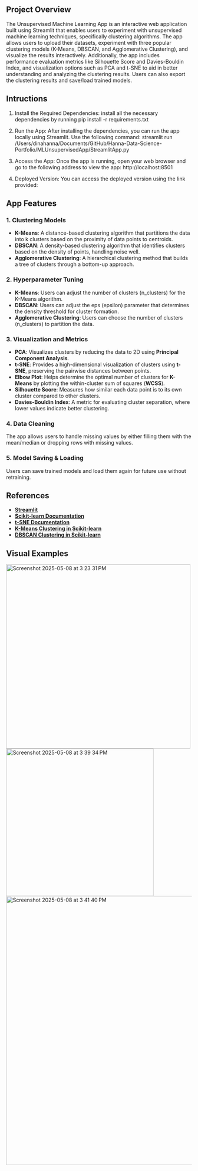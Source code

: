 ## Project Overview
The Unsupervised Machine Learning App is an interactive web application built using Streamlit that enables users to experiment with unsupervised machine learning techniques, specifically clustering algorithms. The app allows users to upload their datasets, experiment with three popular clustering models (K-Means, DBSCAN, and Agglomerative Clustering), and visualize the results interactively. Additionally, the app includes performance evaluation metrics like Silhouette Score and Davies-Bouldin Index, and visualization options such as PCA and t-SNE to aid in better understanding and analyzing the clustering results. Users can also export the clustering results and save/load trained models.

## Intructions
1. Install the Required Dependencies: install all the necessary dependencies by running pip install -r requirements.txt

2. Run the App: After installing the dependencies, you can run the app locally using Streamlit. Use the following command: streamlit run /Users/dinahanna/Documents/GitHub/Hanna-Data-Science-Portfolio/MLUnsupervisedApp/StreamlitApp.py

3. Access the App: Once the app is running, open your web browser and go to the following address to view the app: http://localhost:8501

4. Deployed Version:  You can access the deployed version using the link provided: 

## App Features
### 1. Clustering Models
- **K-Means**: A distance-based clustering algorithm that partitions the data into k clusters based on the proximity of data points to centroids.
- **DBSCAN**: A density-based clustering algorithm that identifies clusters based on the density of points, handling noise well.
- **Agglomerative Clustering**: A hierarchical clustering method that builds a tree of clusters through a bottom-up approach.

### 2. Hyperparameter Tuning
- **K-Means**: Users can adjust the number of clusters (n_clusters) for the K-Means algorithm.
- **DBSCAN**: Users can adjust the eps (epsilon) parameter that determines the density threshold for cluster formation.
- **Agglomerative Clustering**: Users can choose the number of clusters (n_clusters) to partition the data.

### 3. Visualization and Metrics
- **PCA**: Visualizes clusters by reducing the data to 2D using **Principal Component Analysis**.
- **t-SNE**: Provides a high-dimensional visualization of clusters using **t-SNE**, preserving the pairwise distances between points.
- **Elbow Plot**: Helps determine the optimal number of clusters for **K-Means** by plotting the within-cluster sum of squares (**WCSS**).
- **Silhouette Score**: Measures how similar each data point is to its own cluster compared to other clusters.
- **Davies-Bouldin Index**: A metric for evaluating cluster separation, where lower values indicate better clustering.

### 4. Data Cleaning
The app allows users to handle missing values by either filling them with the mean/median or dropping rows with missing values.

### 5. Model Saving & Loading
Users can save trained models and load them again for future use without retraining.

## References 
- **[Streamlit](https://docs.streamlit.io/)**
- **[Scikit-learn Documentation](https://scikit-learn.org/stable/)**
- **[t-SNE Documentation](https://scikit-learn.org/stable/modules/generated/sklearn.manifold.TSNE.html)**
- **[K-Means Clustering in Scikit-learn](https://scikit-learn.org/stable/modules/generated/sklearn.cluster.KMeans.html)**
- **[DBSCAN Clustering in Scikit-learn](https://scikit-learn.org/stable/modules/generated/sklearn.cluster.DBSCAN.html)**

## Visual Examples
<img width="500" alt="Screenshot 2025-05-08 at 3 23 31 PM" src="https://github.com/user-attachments/assets/c41c7635-c84c-47c7-b1f8-64121e42ee11" />
<img width="400" alt="Screenshot 2025-05-08 at 3 39 34 PM" src="https://github.com/user-attachments/assets/3cca5236-db65-4ee0-88b5-be0d2142c532" />
<img width="730" alt="Screenshot 2025-05-08 at 3 41 40 PM" src="https://github.com/user-attachments/assets/581f4562-451d-405d-a327-4188655614b1" />

